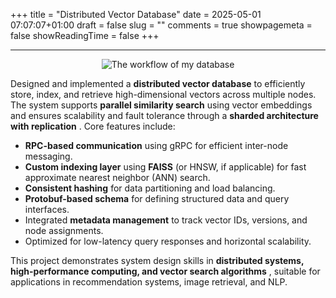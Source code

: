 +++
title = "Distributed Vector Database"
date = 2025-05-01 07:07:07+01:00
draft = false
slug = ""
comments = true
showpagemeta = false
showReadingTime = false
+++



---





<div style="text-align: center;">
  <img src="/img/DB.png" alt="The workflow of my database" style="max-width: 80%; height: auto;">
</div>




Designed and implemented a **distributed vector database** to efficiently store, index, and retrieve high-dimensional vectors across multiple nodes. The system supports **parallel similarity search** using vector embeddings and ensures scalability and fault tolerance through a  **sharded architecture with replication** . Core features include:

* **RPC-based communication** using gRPC for efficient inter-node messaging.
* **Custom indexing layer** using **FAISS** (or HNSW, if applicable) for fast approximate nearest neighbor (ANN) search.
* **Consistent hashing** for data partitioning and load balancing.
* **Protobuf-based schema** for defining structured data and query interfaces.
* Integrated **metadata management** to track vector IDs, versions, and node assignments.
* Optimized for low-latency query responses and horizontal scalability.

This project demonstrates system design skills in  **distributed systems, high-performance computing, and vector search algorithms** , suitable for applications in recommendation systems, image retrieval, and NLP.
